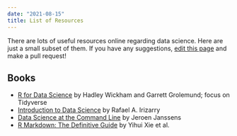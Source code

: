```yaml
---
date: "2021-08-15"
title: List of Resources
---
```


There are lots of useful resources online regarding data science. Here are just a small subset of them. If you have any suggestions, [edit this page](https://github.com/dlilab/Teaching-IntroDataScience/blob/main/content/references.md) and make a pull request!

## Books

- [R for Data Science](https://r4ds.had.co.nz/) by Hadley Wickham and Garrett Grolemund; focus on Tidyverse
- [Introduction to Data Science](https://rafalab.github.io/dsbook/) by Rafael A. Irizarry
- [Data Science at the Command Line](https://www.datascienceatthecommandline.com/1e/) by Jeroen Janssens
- [R Markdown: The Definitive Guide](https://bookdown.org/yihui/rmarkdown/) by Yihui Xie et al.


